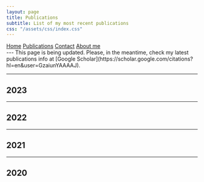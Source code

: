 ```yaml
---
layout: page
title: Publications
subtitle: List of my most recent publications
css: "/assets/css/index.css"
---
```

<div class="list-filters">
  <a href="/" class="list-filter ">Home</a>
  <a href="/publications" class="list-filter filter-selected">Publications</a>
  <a href="/contact" class="list-filter">Contact</a>
  <a href="/about" class="list-filter">About me</a>
</div>
---
This page is being updated. Please, in the meantime, check my latest publications info at [Google Scholar](https://scholar.google.com/citations?hl=en&user=GzaiunYAAAAJ). 

---

**2023**
---

---

**2022**
---

---

**2021**
---

---

**2020**
---